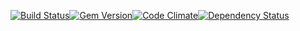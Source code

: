 [![Build Status](https://travis-ci.org/outofjungle/chef-vault-solo.png?branch=master)](https://travis-ci.org/outofjungle/chef-vault-solo)[![Gem Version](https://badge.fury.io/rb/chef-vault-solo.png)](http://badge.fury.io/rb/chef-vault-solo)[![Code Climate](https://codeclimate.com/github/outofjungle/chef-vault-solo.png)](https://codeclimate.com/github/outofjungle/chef-vault-solo)[![Dependency Status](https://gemnasium.com/outofjungle/chef-vault-solo.png)](https://gemnasium.com/outofjungle/chef-vault-solo)